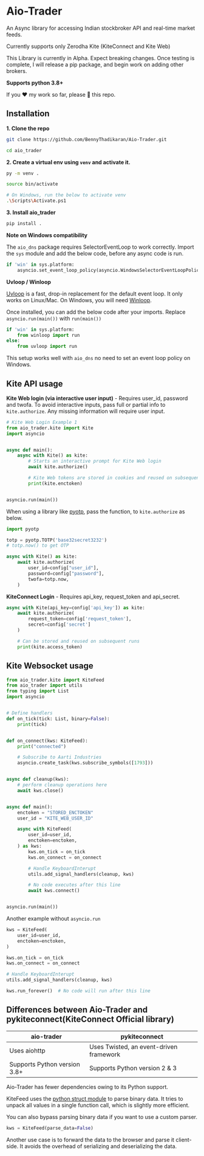 # Aio-Trader

An Async library for accessing Indian stockbroker API and real-time market feeds. 

Currently supports only Zerodha Kite (KiteConnect and Kite Web)

This Library is currently in Alpha. Expect breaking changes. Once testing is complete, I will release a pip package, and begin work on adding other brokers.

**Supports python 3.8+**

If you ❤️  my work so far, please 🌟 this repo.

## Installation

**1. Clone the repo**

```bash
git clone https://github.com/BennyThadikaran/Aio-Trader.git

cd aio_trader
```

**2. Create a virtual env using `venv` and activate it.**

```bash
py -m venv .

source bin/activate

# On Windows, run the below to activate venv
.\Scripts\Activate.ps1
```

**3. Install aio_trader**

```bash
pip install .
```

**Note on Windows compatibility**

The `aio_dns` package requires SelectorEventLoop to work correctly. Import the `sys` module and add the below code, before any async code is run.

```python
if 'win' in sys.platform:
	asyncio.set_event_loop_policy(asyncio.WindowsSelectorEventLoopPolicy())
```

**Uvloop / Winloop**

[Uvloop](https://github.com/MagicStack/uvloop) is a fast, drop-in replacement for the default event loop. It only works on Linux/Mac. On Windows, you will need [Winloop](https://github.com/Vizonex/Winloop).

Once installed, you can add the below code after your imports. Replace `asyncio.run(main())` with `run(main())`

```python
if 'win' in sys.platform:
    from winloop import run
else:
    from uvloop import run
```

This setup works well with `aio_dns` no need to set an event loop policy on Windows.

## Kite API usage

**Kite Web login (via interactive user input)** - Requires user_id, password and twofa.
To avoid interactive inputs, pass full or partial info to `kite.authorize`. Any missing information will require user input.

```python
# Kite Web Login Example 1
from aio_trader.kite import Kite
import asyncio


async def main():
    async with Kite() as kite:
        # Starts an interactive prompt for Kite Web login
        await kite.authorize()

        # Kite Web tokens are stored in cookies and reused on subsequent runs
        print(kite.enctoken)


asyncio.run(main())
```

When using a library like [pyotp](https://github.com/pyauth/pyotp), pass the function, to `kite.authorize` as below.

```python
import pyotp

totp = pyotp.TOTP('base32secret3232')
# totp.now() to get OTP

async with Kite() as kite:
    await kite.authorize(
        user_id=config["user_id"],
        password=config["password"],
        twofa=totp.now,
    )
```

**KiteConnect Login** - Requires api_key, request_token and api_secret.

```python
async with Kite(api_key=config['api_key']) as kite:
    await kite.authorize(
        request_token=config['request_token'],
        secret=config['secret']
    )

    # Can be stored and reused on subsequent runs
    print(kite.access_token)
```

## Kite Websocket usage

```python
from aio_trader.kite import KiteFeed
from aio_trader import utils
from typing import List
import asyncio


# Define handlers
def on_tick(tick: List, binary=False):
    print(tick)


def on_connect(kws: KiteFeed):
    print("connected")

    # Subscribe to Aarti Industries
    asyncio.create_task(kws.subscribe_symbols([1793]))


async def cleanup(kws):
    # perform cleanup operations here
    await kws.close()


async def main():
    enctoken = "STORED_ENCTOKEN"
    user_id = "KITE_WEB_USER_ID"

    async with KiteFeed(
        user_id=user_id,
        enctoken=enctoken,
    ) as kws:
        kws.on_tick = on_tick
        kws.on_connect = on_connect

        # Handle KeyboardInterupt
        utils.add_signal_handlers(cleanup, kws)

        # No code executes after this line
        await kws.connect()


asyncio.run(main())
```

Another example without `asyncio.run`

```python
kws = KiteFeed(
    user_id=user_id,
    enctoken=enctoken,
)

kws.on_tick = on_tick
kws.on_connect = on_connect

# Handle KeyboardInterupt
utils.add_signal_handlers(cleanup, kws)

kws.run_forever()  # No code will run after this line
```

## Differences between Aio-Trader and pykiteconnect(KiteConnect Official library)

| aio-trader | pykiteconnect |
|---|---|
| Uses aiohttp | Uses Twisted, an event-driven framework |
| Supports Python version 3.8+ | Supports Python version 2 & 3 |

Aio-Trader has fewer dependencies owing to its Python support.

KiteFeed uses the [python struct module](https://docs.python.org/3/library/struct.html) to parse binary data. It tries to unpack all values in a single function call, which is slightly more efficient.

You can also bypass parsing binary data if you want to use a custom parser.

```python
kws = KiteFeed(parse_data=False)
```

Another use case is to forward the data to the browser and parse it client-side. It avoids the overhead of serializing and deserializing the data.
